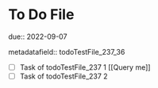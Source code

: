 # To Do File

due:: 2022-09-07

metadatafield:: todoTestFile_237\_36

- [ ] Task of todoTestFile_237 1 [[Query me]]
- [ ] Task of todoTestFile_237 2
